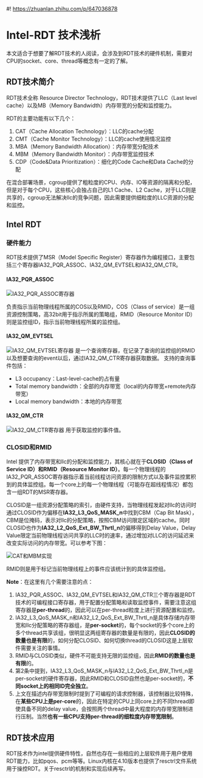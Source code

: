 #! https://zhuanlan.zhihu.com/p/647036878

# Intel-RDT 技术浅析

本文适合于想要了解RDT技术的人阅读，会涉及到RDT技术的硬件机制，需要对CPU的socket、core、thread等概念有一定的了解。

## RDT技术简介

RDT技术全称 Resource Director Technology，RDT技术提供了LLC（Last level cache）以及MB（Memory Bandwidth）内存带宽的分配和监控能力。

RDT的主要功能有以下几个：

1. CAT（Cache Allocation Technology）：LLC的cache分配
2. CMT（Cache Monitor Technology）：LLC的cache使用情况监控
3. MBA（Memory Bandwidth Allocation）：内存带宽分配技术
4. MBM（Memory Bandwidth Monitor）：内存带宽监控技术
5. CDP（Code&Data Prioritization）：细化的Code Cache和Data Cache的分配

在混合部署场景，cgroup提供了粗粒度的CPU、内存、IO等资源的隔离和分配，但是对于每个CPU，这些核心会独占自己的L1 Cache、L2 Cache，对于LLC则是共享的，cgroup无法解决llc的竞争问题，因此需要提供细粒度的LLC资源的分配和监控。

## Intel RDT

### 硬件能力

RDT技术提供了MSR（Model Specific Register）寄存器作为编程接口，主要包括三个寄存器IA32_PQR_ASSOC、IA32_QM_EVTSEL和IA32_QM_CTR。

#### IA32_PQR_ASSOC

![IA32_PQR_ASSOC寄存器](https://intranetproxy.alipay.com/skylark/lark/0/2023/png/94756340/1686125925668-58729ca1-2f89-4dcd-a41f-5a97acaa00ba.png#clientId=u222eb239-c318-4&from=paste&height=195&id=u514d0a78&originHeight=175&originWidth=641&originalType=binary&ratio=2&rotation=0&showTitle=true&size=34320&status=done&style=none&taskId=uaf735159-3718-4687-876e-d4c12e3eac8&title=IA32_PQR_ASSOC%E5%AF%84%E5%AD%98%E5%99%A8&width=713.5 "IA32_PQR_ASSOC寄存器")

负责指示当前物理线程所属的COS以及RMID，COS（Class of service）是一组资源控制策略，高32bit用于指示所属的策略组，RMID（Resource Monitor ID）则是监控组ID，指示当前物理线程所属的监控组。

#### IA32_QM_EVTSEL

![IA32_QM_EVTSEL寄存器](https://intranetproxy.alipay.com/skylark/lark/0/2023/png/94756340/1686125994214-a4071ad2-e2b2-4707-8dd7-938ef7458307.png#clientId=u222eb239-c318-4&from=paste&height=274&id=ued53ac10&originHeight=250&originWidth=634&originalType=binary&ratio=2&rotation=0&showTitle=true&size=41920&status=done&style=none&taskId=u409991f7-9bc7-4612-8ce7-3ee46e278e8&title=IA32_QM_EVTSEL%E5%AF%84%E5%AD%98%E5%99%A8&width=694 "IA32_QM_EVTSEL寄存器")
是一个查询寄存器，在记录了查询的监控组的RMID以及想要查询的event以后，通过IA32_QM_CTR寄存器获取数据。
支持的查询事件包括：

- L3 occupancy：Last-level-cache的占有量
- Total memory bandwidth：全部的内存带宽（local的内存带宽+remote内存带宽）
- Local memory bandwidth：本地的内存带宽

#### IA32_QM_CTR

![IA32_QM_CTR寄存器](https://intranetproxy.alipay.com/skylark/lark/0/2023/png/94756340/1686126059300-36652f6f-746b-48e9-abe6-6b42bd278c9b.png#clientId=u222eb239-c318-4&from=paste&height=193&id=u59d0fd1e&originHeight=170&originWidth=636&originalType=binary&ratio=2&rotation=0&showTitle=true&size=34527&status=done&style=none&taskId=ufc4fa97c-8b89-488a-8a03-39b7470a06c&title=IA32_QM_CTR%E5%AF%84%E5%AD%98%E5%99%A8&width=723 "IA32_QM_CTR寄存器")
用于获取监控的事件值。

### CLOSID和RMID

Intel 提供了内存带宽和llc的分配和监控能力，其核心就在于**CLOSID（Class of Service ID）**和**RMID（Resource Monitor ID）**。每一个物理线程的IA32_PQR_ASSOC寄存器指示着当前线程访问资源的限制方式以及事件监控累积到的具体监控组。每一个core上的每一个物理线程（可能存在超线程情况）都包含一组RDT的MSR寄存器。

CLOSID是一组资源分配策略的索引，由硬件支持，当物理线程发起对llc的访问时通过CLOSID作为偏移在**IA32_L3_QoS_MASK_n**中找到CBM（Cap Bit Mask），CBM是位掩码，表示对llc的分配策略，按照CBM访问限定区域的cache。同时CLOSID也作为**IA32_L2_QoS_Ext_BW_Thrtl_n**的偏移得到Delay Value，Delay Value限定当前物理线程访问共享的LLC时的速率，通过增加对LLC的访问延迟来改变实际访问的内存带宽。可以参考下图：

![CAT和MBM实现](https://ata2-img.oss-cn-zhangjiakou.aliyuncs.com/neweditor/f14eeed9-8ec0-4f8a-8442-f3545d393b6a.png)

RMID则是用于标记当前物理线程上的事件应该统计到的具体监控组。

**Note**：在这里有几个需要注意的点：

1. IA32_PQR_ASSOC、IA32_QM_EVTSEL和IA32_QM_CTR三个寄存器是RDT技术的可编程接口寄存器，用于配置分配策略和读取监控事件，需要注意这组寄存器是**per-thread**的，因此可以在per-thread粒度上进行资源配置和监控。
2. IA32_L3_QoS_MASK_n和IA32_L2_QoS_Ext_BW_Thrtl_n是具体存储内存带宽和llc分配策略的寄存器组，是**per-socket**的，每个socket的多个core上的多个thread共享该组，很明显这两组寄存器的数量是有限的，因此**CLOSID的数量也是有限**的，如何分配CLOSID、如何切换thread的CLOSID这是上层软件需要关注的事情。
3. RMID与CLOSID类似，硬件不可能支持无限的监控组，因此**RMID的数量也是有限**的。
4. 第2条中提到，IA32_L3_QoS_MASK_n与IA32_L2_QoS_Ext_BW_Thrtl_n是per-socket的硬件寄存器，因此RMID和CLOSID自然也是per-socket的，**不同socket上的相同ID完全独立**。
5. 上文在描述内存带宽限制时提到了可编程的请求控制器，该控制器比较特殊，在**某些CPU上是per-core**的，因此在特定的CPU上同core上的不同thread即使具备不同的delay value，会按照两个thread中最大程度的内存带宽限制进行压制。当然**也有一些CPU支持per-thread的细粒度内存带宽限制**。

## RDT技术应用

RDT技术作为intel提供硬件特性，自然也存在一些相应的上层软件用于用户使用RDT能力，比如pqos、pcm等等。Linux内核在4.10版本也提供了resctrl文件系统用于操控RDT。关于resctrl的机制和实现后续再写。
